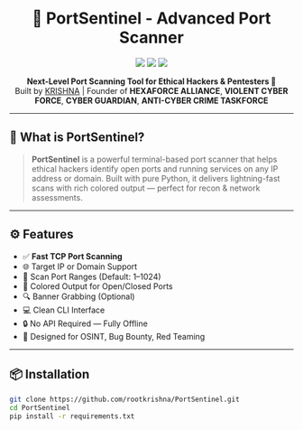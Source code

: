<h1 align="center">
  🚪 PortSentinel - Advanced Port Scanner
</h1>

<p align="center">
  <img src="https://img.shields.io/github/languages/top/rootkrishna/PortSentinel?color=black&style=for-the-badge">
  <img src="https://img.shields.io/github/license/rootkrishna/PortSentinel?style=for-the-badge&color=blue">
  <img src="https://img.shields.io/github/stars/rootkrishna/PortSentinel?style=for-the-badge&color=yellow">
</p>

<p align="center">
  <b>Next-Level Port Scanning Tool for Ethical Hackers & Pentesters 🔐</b><br>
  Built by <a href="https://github.com/rootkrishna">KRISHNA</a> | Founder of <strong>HEXAFORCE ALLIANCE</strong>, <strong>VIOLENT CYBER FORCE</strong>, <strong>CYBER GUARDIAN</strong>, <strong>ANTI-CYBER CRIME TASKFORCE</strong>
</p>

---

## 🚀 What is PortSentinel?

> **PortSentinel** is a powerful terminal-based port scanner that helps ethical hackers identify open ports and running services on any IP address or domain. Built with pure Python, it delivers lightning-fast scans with rich colored output — perfect for recon & network assessments.

---

## ⚙️ Features

- ✅ **Fast TCP Port Scanning**
- 🌐 Target IP or Domain Support
- 🚀 Scan Port Ranges (Default: 1–1024)
- 🎯 Colored Output for Open/Closed Ports
- 🔍 Banner Grabbing (Optional)
- 💻 Clean CLI Interface
- 🔒 No API Required — Fully Offline
- 🧠 Designed for OSINT, Bug Bounty, Red Teaming

---

## 📦 Installation

```bash
git clone https://github.com/rootkrishna/PortSentinel.git
cd PortSentinel
pip install -r requirements.txt
